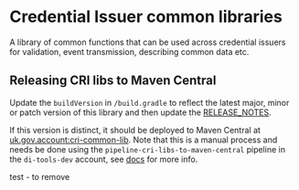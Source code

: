 # Credential Issuer common libraries

A library of common functions that can be used across credential issuers for validation, event transmission, describing common data etc.

## Releasing CRI libs to Maven Central

Update the `buildVersion` in `/build.gradle` to reflect the latest major, minor or patch version of this library and then update the [RELEASE_NOTES](./RELEASE_NOTES.md).

If this version is distinct, it should be deployed to Maven Central at [uk.gov.account:cri-common-lib](https://search.maven.org/artifact/uk.gov.account/cri-common-lib). Note that this is a manual process and needs be done using the `pipeline-cri-libs-to-maven-central` pipeline in the `di-tools-dev` account, see [docs](https://govukverify.atlassian.net/wiki/spaces/OJ/pages/3357605906/di-ipv-cri-lib+deployment+to+maven+central) for more info.

test - to remove
